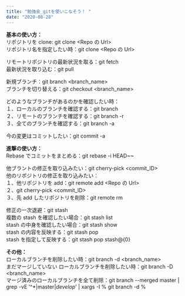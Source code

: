 ```yaml
---
title: "勉強会_gitを使いこなそう！ "
date: "2020-08-28"
---
```


**基本の使い方：**<br>
リポジトリを clone: git clone <Repo の Url><br>
リポジトリ名を指定したい時：git clone <Repo の Url> <DestinationDirectory>

リモートリポジトリの最新状況を取る：git fetch<br>
最新状況を取り込む：git pull

新規ブランチ：git branch <branch_name><br>
ブランチを切り替える：git checkout <branch_name>

どのようなブランチがあるのかを確認したい時：<br>
１、ローカルのブランチを確認する：git branch<br>
２、リモートのブランチを確認する：git branch -r<br>
３、全てのブランチを確認する：git branch -a

今の変更はコミットしたい：git commit -a

**進撃の使い方：**<br>
Rebase でコミットをまとめる：git rebase -i HEAD~~

他ブラントの修正を取り込みたい：git cherry-pick <commit_ID><br>
他のリポジトリの修正を取り込みたい：<br>
１、他リポジトリを add：git remote add <name> <Repo の Url><br>
２、git cherry-pick <commit_ID><br>
３、先 add したリポジトリを削除：git remote rm <name>

修正の一次退避：git stash<br>
複数の stash を確認したい場合：git stash list<br>
stash の中身を確認したい場合：git stash show<br>
stash の内容を反映する：git stash pop<br>
stash を指定して反映する：git stash pop stash@{0}

**その他：**<br>
ローカルブランチを削除したい時：git branch -d <branch_name><br>
まだマージしていない ローカルブランチを削除したい時：git branch -D <branch_name><br>
マージ済みのローカルブランチを全て削除：git branch --merged master | grep -vE '^\*|master$|develop$' | xargs -I % git branch -d %
